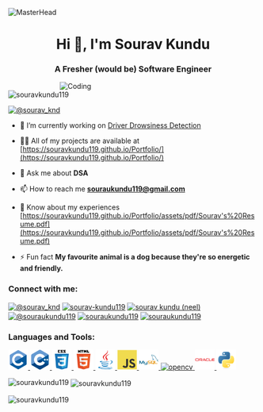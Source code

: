 ![MasterHead](https://pbs.twimg.com/profile_banners/3870638668/1619267503/1500x500)

<h1 align="center">Hi 👋, I'm Sourav Kundu</h1>
<h3 align="center">A Fresher (would be) Software Engineer</h3>
<img align="right" alt="Coding" width="400" src="https://cdn.dribbble.com/users/1162077/screenshots/3848914/programmer.gif"

<p align="left"> <img src="https://komarev.com/ghpvc/?username=souravkundu119&label=Profile%20views&color=0e75b6&style=flat" alt="souravkundu119" /> </p>

<p align="left"> <a href="https://twitter.com/@sourav_knd" target="blank"><img src="https://img.shields.io/twitter/follow/@sourav_knd?logo=twitter&style=for-the-badge" alt="@sourav_knd" /></a> </p>

- 🔭 I’m currently working on [Driver Drowsiness Detection](https://youtu.be/2KYro2LarYU)

- 👨‍💻 All of my projects are available at [https://souravkundu119.github.io/Portfolio/](https://souravkundu119.github.io/Portfolio/)

- 💬 Ask me about **DSA**

- 📫 How to reach me **souraukundu119@gmail.com**

- 📄 Know about my experiences [https://souravkundu119.github.io/Portfolio/assets/pdf/Sourav's%20Resume.pdf](https://souravkundu119.github.io/Portfolio/assets/pdf/Sourav's%20Resume.pdf)

- ⚡ Fun fact **My favourite animal is a dog because they're so energetic and friendly.**

<h3 align="left">Connect with me:</h3>
<p align="left">
<a href="https://twitter.com/sourav_knd" target="blank"><img align="center" src="https://raw.githubusercontent.com/rahuldkjain/github-profile-readme-generator/master/src/images/icons/Social/twitter.svg" alt="@sourav_knd" height="30" width="40" /></a>
<a href="https://www.linkedin.com/in/sourav-kundu119/" target="blank"><img align="center" src="https://raw.githubusercontent.com/rahuldkjain/github-profile-readme-generator/master/src/images/icons/Social/linked-in-alt.svg" alt="sourav-kundu119" height="30" width="40" /></a>
<a href="https://www.facebook.com/profile.php?id=100073935252548" target="blank"><img align="center" src="https://raw.githubusercontent.com/rahuldkjain/github-profile-readme-generator/master/src/images/icons/Social/facebook.svg" alt="sourav kundu (neel)" height="30" width="40" /></a>
<a href="https://www.hackerrank.com/souraukundu119" target="blank"><img align="center" src="https://raw.githubusercontent.com/rahuldkjain/github-profile-readme-generator/master/src/images/icons/Social/hackerrank.svg" alt="@souraukundu119" height="30" width="40" /></a>
<a href="https://leetcode.com/souraukundu119/" target="blank"><img align="center" src="https://raw.githubusercontent.com/rahuldkjain/github-profile-readme-generator/master/src/images/icons/Social/leet-code.svg" alt="souraukundu119" height="30" width="40" /></a>
<a href="https://auth.geeksforgeeks.org/user/souraukundu119/practice/" target="blank"><img align="center" src="https://raw.githubusercontent.com/rahuldkjain/github-profile-readme-generator/master/src/images/icons/Social/geeks-for-geeks.svg" alt="souraukundu119" height="30" width="40" /></a>
</p>

<h3 align="left">Languages and Tools:</h3>
<p align="left"> <a href="https://www.cprogramming.com/" target="_blank" rel="noreferrer"> <img src="https://raw.githubusercontent.com/devicons/devicon/master/icons/c/c-original.svg" alt="c" width="40" height="40"/> </a> <a href="https://www.w3schools.com/cpp/" target="_blank" rel="noreferrer"> <img src="https://raw.githubusercontent.com/devicons/devicon/master/icons/cplusplus/cplusplus-original.svg" alt="cplusplus" width="40" height="40"/> </a> <a href="https://www.w3schools.com/css/" target="_blank" rel="noreferrer"> <img src="https://raw.githubusercontent.com/devicons/devicon/master/icons/css3/css3-original-wordmark.svg" alt="css3" width="40" height="40"/> </a> <a href="https://www.w3.org/html/" target="_blank" rel="noreferrer"> <img src="https://raw.githubusercontent.com/devicons/devicon/master/icons/html5/html5-original-wordmark.svg" alt="html5" width="40" height="40"/> </a> <a href="https://www.java.com" target="_blank" rel="noreferrer"> <img src="https://raw.githubusercontent.com/devicons/devicon/master/icons/java/java-original.svg" alt="java" width="40" height="40"/> </a> <a href="https://developer.mozilla.org/en-US/docs/Web/JavaScript" target="_blank" rel="noreferrer"> <img src="https://raw.githubusercontent.com/devicons/devicon/master/icons/javascript/javascript-original.svg" alt="javascript" width="40" height="40"/> </a> <a href="https://www.mysql.com/" target="_blank" rel="noreferrer"> <img src="https://raw.githubusercontent.com/devicons/devicon/master/icons/mysql/mysql-original-wordmark.svg" alt="mysql" width="40" height="40"/> </a> <a href="https://opencv.org/" target="_blank" rel="noreferrer"> <img src="https://www.vectorlogo.zone/logos/opencv/opencv-icon.svg" alt="opencv" width="40" height="40"/> </a> <a href="https://www.oracle.com/" target="_blank" rel="noreferrer"> <img src="https://raw.githubusercontent.com/devicons/devicon/master/icons/oracle/oracle-original.svg" alt="oracle" width="40" height="40"/> </a> <a href="https://www.python.org" target="_blank" rel="noreferrer"> <img src="https://raw.githubusercontent.com/devicons/devicon/master/icons/python/python-original.svg" alt="python" width="40" height="40"/> </a> </p>

<p><img align="left" src="https://github-readme-stats.vercel.app/api/top-langs?username=souravkundu119&show_icons=true&locale=en&layout=compact" alt="souravkundu119" /></p>

<p>&nbsp;<img align="center" src="https://github-readme-stats.vercel.app/api?username=souravkundu119&show_icons=true&locale=en" alt="souravkundu119" /></p>

<p><img align="center" src="https://github-readme-streak-stats.herokuapp.com/?user=souravkundu119&" alt="souravkundu119" /></p>
